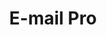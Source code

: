 ---
title: E-mail Pro
slug: emails-pro
sections: Geral, Configuração do software cliente de e-mail
order: 06
---